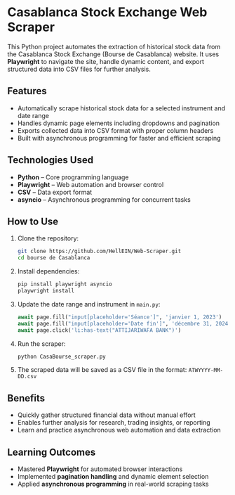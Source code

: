 
# Casablanca Stock Exchange Web Scraper

This Python project automates the extraction of historical stock data from the Casablanca Stock Exchange (Bourse de Casablanca) website. It uses **Playwright** to navigate the site, handle dynamic content, and export structured data into CSV files for further analysis.

## Features

* Automatically scrape historical stock data for a selected instrument and date range
* Handles dynamic page elements including dropdowns and pagination
* Exports collected data into CSV format with proper column headers
* Built with asynchronous programming for faster and efficient scraping

## Technologies Used

* **Python** – Core programming language
* **Playwright** – Web automation and browser control
* **CSV** – Data export format
* **asyncio** – Asynchronous programming for concurrent tasks

## How to Use

1. Clone the repository:

   ```bash
   git clone https://github.com/HellEIN/Web-Scraper.git
   cd bourse de Casablanca
   ```

2. Install dependencies:

   ```bash
   pip install playwright asyncio
   playwright install
   ```

3. Update the date range and instrument in `main.py`:

   ```python
   await page.fill("input[placeholder='Séance']", 'janvier 1, 2023')
   await page.fill("input[placeholder='Date fin']", 'décembre 31, 2024')
   await page.click('li:has-text("ATTIJARIWAFA BANK")')
   ```

4. Run the scraper:

   ```bash
   python CasaBourse_scraper.py
   ```

5. The scraped data will be saved as a CSV file in the format: `ATWYYYY-MM-DD.csv`

## Benefits

* Quickly gather structured financial data without manual effort
* Enables further analysis for research, trading insights, or reporting
* Learn and practice asynchronous web automation and data extraction

## Learning Outcomes

* Mastered **Playwright** for automated browser interactions
* Implemented **pagination handling** and dynamic element selection
* Applied **asynchronous programming** in real-world scraping tasks


